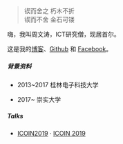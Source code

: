 > 锲而舍之 朽木不折  
> 锲而不舍 金石可镂

嗨，我叫周文涛，ICT研究僧，现居首尔。

这是我的[博客](https://wentaozhou.cn)、[Github](http://github.com/huxpro) 和 [Facebook](https://www.facebook.com/zhouwentao612)。


##### 背景资料
- 2013~2017 桂林电子科技大学

- 2017~     崇实大学




##### Talks

- [ICOIN2019][1] · [ICOIN 2019](http://http://icoin.org//)


[1]: //wentaozhou.cn/icoin2019
